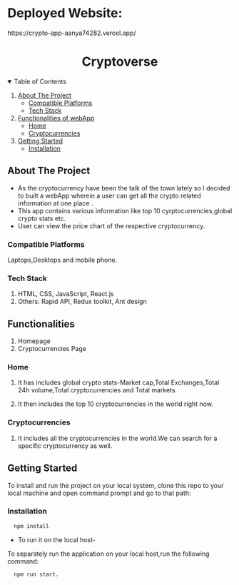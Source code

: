 <h1>Deployed Website: </h1>https://crypto-app-aanya74282.vercel.app/

<h1 align="center">Cryptoverse</h1>
 <!-- TABLE OF CONTENTS -->
<details open="open">
  <summary>Table of Contents</summary>
  <ol>
    <li>
      <a href="#about the project">About The Project</a>
      <ul>
        <li><a href="#compatible-platforms">Compatible Platforms</a></li>
        <li><a href="#tech-stack">Tech Stack</a></li>
      </ul>
    </li>
    <li>
      <a href="#functionalities">Functionalities of webApp</a>
      <ul>
        <li><a href="#home">Home</a></li>
        <li><a href="#cryptocurrencies">Cryptocurrencies</a></li>
      </ul>
    </li>
    <li>
      <a href="#getting-started">Getting Started</a>
      <ul>
        <li><a href="#installation">Installation</a></li>
      </ul>
    </li>
       
      
    
    
  </ol>
</details>

<!-- ABOUT THE PROJECT -->

## About The Project
* As the cryptocurrency have been the talk of the town lately so I decided to built a webApp wherein a user can get all the crypto related information at one place .
* This app contains various information like top 10 cyrptocurrencies,global crypto stats etc.
* User can view the price chart of the respective cryptocurrency.


### Compatible Platforms
Laptops,Desktops and mobile phone.

### Tech Stack  
1. HTML, CSS, JavaScript, React.js
2. Others: Rapid API, Redux toolkit, Ant design



<!-- FUNCTIONALITIES -->

## Functionalities
1. Homepage
2. Cryptocurrencies Page

### Home
1. It has includes global crypto stats-Market cap,Total Exchanges,Total 24h volume,Total cryptocurrencies and Total markets.

2.	It then includes the top 10 cryptocurrencies in the world right now. 


### Cryptocurrencies
1. It includes all the cryptocurrencies in the world.We can search for a specific cryptocurrency as well.

<!-- INSTALLATIONS -->

## Getting Started
To install and run the project on your local system, clone this repo to your local machine and open command prompt and go to that path:

### Installation
```sh
  npm install
```
* To run it on the local host-

To separately run the application on your local host,run the following command:

```sh
  npm run start.
```




